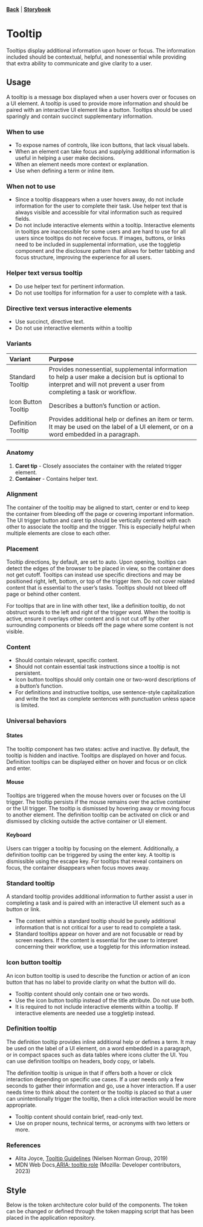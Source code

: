 **[Back](components.md)** | **[Storybook](https://dev.dxo.ondotcloud.com/storybook-static/index.html?path=/story/pixel-components-tooltip--standard-tooltip)**

# Tooltip

Tooltips display additional information upon hover or focus. The information included should be contextual, helpful, and nonessential while providing that extra ability to communicate and give clarity to a user.

## Usage

A tooltip is a message box displayed when a user hovers over or focuses on a UI element. A tooltip is used to provide more information and should be paired with an interactive UI element like a button. Tooltips should be used sparingly and contain succinct supplementary information.

### When to use

- To expose names of controls, like icon buttons, that lack visual labels.
- When an element can take focus and supplying additional information is useful in helping a user make decisions.
- When an element needs more context or explanation.
- Use when defining a term or inline item.

### When not to use

- Since a tooltip disappears when a user hovers away, do not include information for the user to complete their task. Use helper text that is always visible and accessible for vital information such as required fields.
- Do not include interactive elements within a tooltip. Interactive elements in tooltips are inaccessible for some users and are hard to use for all users since tooltips do not receive focus. If images, buttons, or links need to be included in supplemental information, use the toggletip component and the disclosure pattern that allows for better tabbing and focus structure, improving the experience for all users.

### Helper text versus tooltip

- Do use helper text for pertinent information.
- Do not use tooltips for information for a user to complete with a task.

### Directive text versus interactive elements

- Use succinct, directive text.
- Do not use interactive elements within a tooltip

### Variants

| Variant               | Purpose |
|:--------------------- | :------ |
| Standard Tooltip      | Provides nonessential, supplemental information to help a user make a decision but is optional to interpret and will not prevent a user from completing a task or workflow. |
| Icon Button Tooltip   | Describes a button’s function or action. |
| Definition Tooltip    | Provides additional help or defines an item or term. It may be used on the label of a UI element, or on a word embedded in a paragraph. |

### Anatomy

1. **Caret tip** - Closely associates the container with the related trigger element.
2. **Container** - Contains helper text.

### Alignment

The container of the tooltip may be aligned to start, center or end to keep the container from bleeding off the page or covering important information. The UI trigger button and caret tip should be vertically centered with each other to associate the tooltip and the trigger. This is especially helpful when multiple elements are close to each other.

### Placement

Tooltip directions, by default, are set to auto. Upon opening, tooltips can detect the edges of the browser to be placed in view, so the container does not get cutoff. Tooltips can instead use specific directions and may be positioned right, left, bottom, or top of the trigger item. Do not cover related content that is essential to the user’s tasks. Tooltips should not bleed off page or behind other content.

For tooltips that are in line with other text, like a definition tooltip, do not obstruct words to the left and right of the trigger word. When the tooltip is active, ensure it overlays other content and is not cut off by other surrounding components or bleeds off the page where some content is not visible.

### Content

- Should contain relevant, specific content.
- Should not contain essential task instructions since a tooltip is not persistent.
- Icon button tooltips should only contain one or two-word descriptions of a button’s function.
- For definitions and instructive tooltips, use sentence-style capitalization and write the text as complete sentences with punctuation unless space is limited.

### Universal behaviors

#### States

The tooltip component has two states: active and inactive. By default, the tooltip is hidden and inactive. Tooltips are displayed on hover and focus. Definition tooltips can be displayed either on hover and focus or on click and enter.

#### Mouse

Tooltips are triggered when the mouse hovers over or focuses on the UI trigger. The tooltip persists if the mouse remains over the active container or the UI trigger. The tooltip is dismissed by hovering away or moving focus to another element. The definition tooltip can be activated on click or and dismissed by clicking outside the active container or UI element.

#### Keyboard

Users can trigger a tooltip by focusing on the element. Additionally, a definition tooltip can be triggered by using the enter key. A tooltip is dismissible using the escape key. For tooltips that reveal containers on focus, the container disappears when focus moves away.

### Standard tooltip

A standard tooltip provides additional information to further assist a user in completing a task and is paired with an interactive UI element such as a button or link.

- The content within a standard tooltip should be purely additional information that is not critical for a user to read to complete a task.
- Standard tooltips appear on hover and are not focusable or read by screen readers. If the content is essential for the user to interpret concerning their workflow, use a toggletip for this information instead.

### Icon button tooltip

An icon button tooltip is used to describe the function or action of an icon button that has no label to provide clarity on what the button will do.

- Tooltip content should only contain one or two words.
- Use the icon button tooltip instead of the title attribute. Do not use both.
- It is required to not include interactive elements within a tooltip. If interactive elements are needed use a toggletip instead.

### Definition tooltip

The definition tooltip provides inline additional help or defines a term. It may be used on the label of a UI element, on a word embedded in a paragraph, or in compact spaces such as data tables where icons clutter the UI. You can use definition tooltips on headers, body copy, or labels.

The definition tooltip is unique in that if offers both a hover or click interaction depending on specific use cases. If a user needs only a few seconds to gather their information and go, use a hover interaction. If a user needs time to think about the content or the tooltip is placed so that a user can unintentionally trigger the tooltip, then a click interaction would be more appropriate.

- Tooltip content should contain brief, read-only text.
- Use on proper nouns, technical terms, or acronyms with two letters or more.

### References

- Alita Joyce, [Tooltip Guidelines](https://www.nngroup.com/articles/tooltip-guidelines/) (Nielsen Norman Group, 2019)
- MDN Web Docs,[ARIA: tooltip role](https://developer.mozilla.org/en-US/docs/Web/Accessibility/ARIA/Roles/tooltip_role) (Mozilla: Developer contributors, 2023)

## Style

Below is the token architecture color build of the components. The token can be changed or defined through the token mapping script that has been placed in the application repository.
